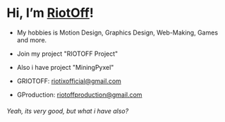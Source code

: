 # Hi, I’m [RiotOff]!
- My hobbies is Motion Design, Graphics Design, Web-Making, Games and more.

- Join my project "RIOTOFF Project"

- Also i have project "MiningPyxel"

- GRIOTOFF: riotixofficial@gmail.com

- GProduction: riotoffproduction@gmail.com

###### Yeah, its very good, but what i have also?

<!-- dark -->

[RiotOff]: https://riotoff.ml
